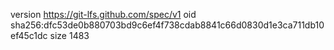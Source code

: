 version https://git-lfs.github.com/spec/v1
oid sha256:dfc53de0b880703bd9c6ef4f738cdab8841c66d0830d1e3ca711db10ef45c1dc
size 1483
